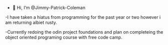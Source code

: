 - 👋 Hi, I’m @Jimmy-Patrick-Coleman
  
-I have taken a hiatus from programming for the past year or two however i am returning albiet rusty.

-Currently redoing the odin project foundations and plan on completeing the object oriented programing course with free code camp.

<!---
Jimmy-Patrick-Coleman/Jimmy-Patrick-Coleman is a ✨ special ✨ repository because its `README.md` (this file) appears on your GitHub profile.
You can click the Preview link to take a look at your changes.
--->

